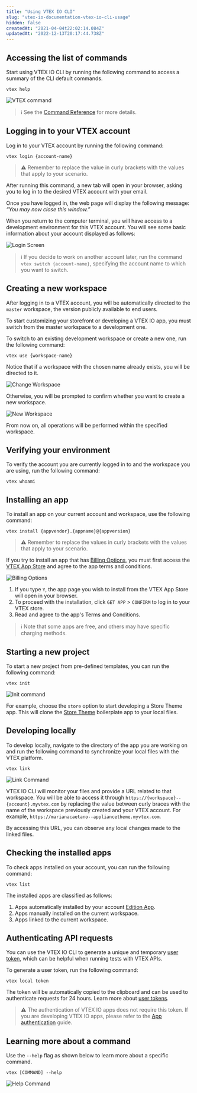 ```yaml
---
title: "Using VTEX IO CLI"
slug: "vtex-io-documentation-vtex-io-cli-usage"
hidden: false
createdAt: "2021-04-04t22:02:14.084Z"
updatedAt: "2022-12-13T20:17:44.738Z"
---
```


## Accessing the list of commands

Start using VTEX IO CLI by running the following command to access a summary of the CLI default commands.

```shell
vtex help
```

![VTEX command](https://cdn.jsdelivr.net/gh/vtexdocs/dev-portal-content@main/images/vtex-io-documentation-vtex-io-cli-usage-0.png)

> ℹ️ See the [Command Reference](https://developers.vtex.com/docs/guides/vtex-io-documentation-vtex-io-cli-command-reference) for more details.

## Logging in to your VTEX account

Log in to your VTEX account by running the following command:

```shell
vtex login {account-name}
```

> ⚠️ Remember to replace the value in curly brackets with the values that apply to your scenario.

After running this command, a new tab will open in your browser, asking you to log in to the desired VTEX account with your email.

Once you have logged in, the web page will display the following message: *“You may now close this window.”*

When you return to the computer terminal, you will have access to a development environment for this VTEX account. You will see some basic information about your account displayed as follows:

![Login Screen](https://cdn.jsdelivr.net/gh/vtexdocs/dev-portal-content@main/images/vtex-io-documentation-vtex-io-cli-usage-1.png)

> ℹ️ If you decide to work on another account later, run the command `vtex switch {account-name}`, specifying the account name to which you want to switch.

## Creating a new workspace

After logging in to a VTEX account, you will be automatically directed to the `master` workspace, the version publicly available to end users.

To start customizing your storefront or developing a VTEX IO app, you must switch from the master workspace to a development one.

To switch to an existing development workspace or create a new one, run the following command:

```shell
vtex use {workspace-name}
```

Notice that if a workspace with the chosen name already exists, you will be directed to it.

![Change Workspace](https://cdn.jsdelivr.net/gh/vtexdocs/dev-portal-content@main/images/vtex-io-documentation-vtex-io-cli-usage-2.png)

Otherwise, you will be prompted to confirm whether you want to create a new workspace.

![New Workspace](https://cdn.jsdelivr.net/gh/vtexdocs/dev-portal-content@main/images/vtex-io-documentation-vtex-io-cli-usage-3.png)

From now on, all operations will be performed within the specified workspace.

## Verifying your environment

To verify the account you are currently logged in to and the workspace you are using, run the following command:

```shell
vtex whoami
```

## Installing an app

To install an app on your current account and workspace, use the following command:

```shell
vtex install {appvendor}.{appname}@{appversion}
```

> ⚠️ Remember to replace the values in curly brackets with the values that apply to your scenario.

If you try to install an app that has [Billing Options](https://developers.vtex.com/docs/guides/vtex-io-documentation-billing-options), you must first access the [VTEX App Store](https://apps.vtex.com/) and agree to the app terms and conditions.

![Billing Options](https://cdn.jsdelivr.net/gh/vtexdocs/dev-portal-content@main/images/vtex-io-documentation-vtex-io-cli-usage-4.png)

1. If you type `Y`, the app page you wish to install from the VTEX App Store will open in your browser.
2. To proceed with the installation, click `GET APP` > `CONFIRM` to log in to your VTEX store.
3. Read and agree to the app's Terms and Conditions.

> ℹ️ Note that some apps are free, and others may have specific charging methods.

## Starting a new project

To start a new project from pre-defined templates, you can run the following command:

```shell
vtex init
```

![Init command](https://cdn.jsdelivr.net/gh/vtexdocs/dev-portal-content@main/images/vtex-io-documentation-vtex-io-cli-usage-5.png)

For example, choose the `store` option to start developing a Store Theme app. This will clone the [Store Theme](https://github.com/vtex-apps/store) boilerplate app to your local files.

## Developing locally

To develop locally, navigate to the directory of the app you are working on and run the following command to synchronize your local files with the VTEX platform.

```shell
vtex link
```

![Link Command](https://cdn.jsdelivr.net/gh/vtexdocs/dev-portal-content@main/images/vtex-io-documentation-vtex-io-cli-usage-6.png)

VTEX IO CLI will monitor your files and provide a URL related to that workspace. You will be able to access it through `https://{workspace}--{account}.myvtex.com` by replacing the value between curly braces with the name of the workspace previously created and your VTEX account. For example, `https://marianacaetano--appliancetheme.myvtex.com`.

By accessing this URL, you can observe any local changes made to the linked files.

## Checking the installed apps

To check apps installed on your account, you can run the following command:

```shell
vtex list
```

The installed apps are classified as follows:

1. Apps automatically installed by your account [Edition App](https://developers.vtex.com/docs/guides/vtex-io-documentation-edition-app).
2. Apps manually installed on the current workspace.
3. Apps linked to the current workspace.

## Authenticating API requests

You can use the VTEX IO CLI to generate a unique and temporary [user token](https://developers.vtex.com/docs/guides/getting-started-authentication#user-token), which can be helpful when running tests with VTEX APIs.

To generate a user token, run the following command:

```shell
vtex local token
```

The token will be automatically copied to the clipboard and can be used to authenticate requests for 24 hours. Learn more about [user tokens](https://developers.vtex.com/docs/guides/getting-started-authentication#user-token).

> ⚠️ The authentication of VTEX IO apps does not require this token. If you are developing VTEX IO apps, please refer to the [App authentication](https://developers.vtex.com/docs/guides/getting-started-authentication#app-authentication) guide.

## Learning more about a command

Use the `--help` flag as shown below to learn more about a specific command.

```shell
vtex [COMMAND] --help
```

![Help Command](https://cdn.jsdelivr.net/gh/vtexdocs/dev-portal-content@main/images/vtex-io-documentation-vtex-io-cli-usage-7.png)

